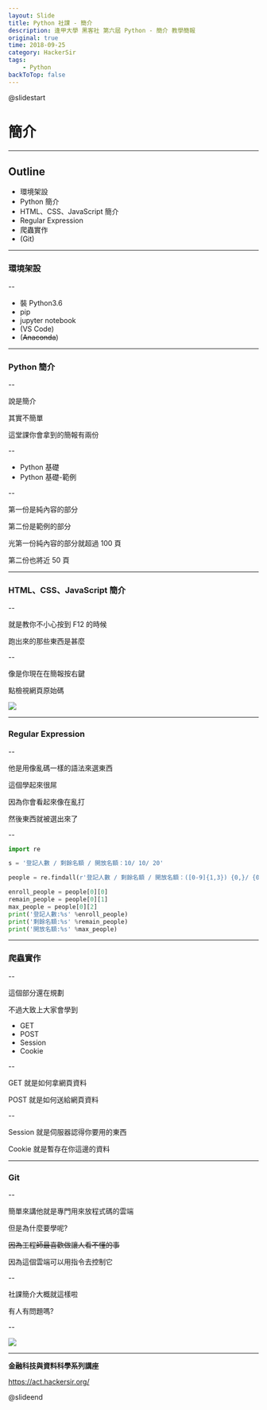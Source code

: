 ```yaml
---
layout: Slide
title: Python 社課 - 簡介
description: 逢甲大學 黑客社 第六屆 Python - 簡介 教學簡報
original: true
time: 2018-09-25
category: HackerSir
tags:
    - Python
backToTop: false
---
```


@slidestart

# 簡介

---

## Outline

+ 環境架設
+ Python 簡介
+ HTML、CSS、JavaScript 簡介
+ Regular Expression
+ 爬蟲實作
+ (Git)

---

### 環境架設

--

+ 裝 Python3.6
+ pip
+ jupyter notebook
+ (VS Code)
+ (~~Anaconda~~)

---

### Python 簡介

--

說是簡介

其實不簡單

這堂課你會拿到的簡報有兩份

--

+ Python 基礎
+ Python 基礎-範例

--

第一份是純內容的部分

第二份是範例的部分

光第一份純內容的部分就超過 100 頁

<!-- .element: class="fragment" data-fragment-index="1" -->

第二份也將近 50 頁

<!-- .element: class="fragment" data-fragment-index="2" -->

---

### HTML、CSS、JavaScript 簡介

--

就是教你不小心按到 F12 的時候

跑出來的那些東西是甚麼

--

像是你現在在簡報按右鍵

點檢視網頁原始碼

![](1.png)

---

### Regular Expression

--

他是用像亂碼一樣的語法來選東西

這個學起來很屌

因為你會看起來像在亂打

然後東西就被選出來了

--

```python
import re

s = '登記人數 / 剩餘名額 / 開放名額：10/ 10/ 20'

people = re.findall(r'登記人數 / 剩餘名額 / 開放名額：([0-9]{1,3}) {0,}/ {0,}([0-9]{1,3}) {0,}/ {0,}([0-9]{1,3})', s)

enroll_people = people[0][0]
remain_people = people[0][1]
max_people = people[0][2]
print('登記人數:%s' %enroll_people)
print('剩餘名額:%s' %remain_people)
print('開放名額:%s' %max_people)
```

---

### 爬蟲實作

--

這個部分還在規劃

不過大致上大家會學到

+ GET
+ POST
+ Session
+ Cookie

--

GET 就是如何拿網頁資料

POST 就是如何送給網頁資料

--

Session 就是伺服器認得你要用的東西

Cookie 就是暫存在你這邊的資料

---

### Git

--

簡單來講他就是專門用來放程式碼的雲端

但是為什麼要學呢?

~~因為工程師最喜歡做讓人看不懂的事~~

因為這個雲端可以用指令去控制它

--

社課簡介大概就這樣啦

有人有問題嗎?

--

![](2.png)

---

**金融科技與資料科學系列講座**

https://act.hackersir.org/

@slideend
